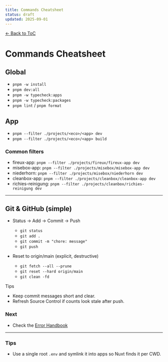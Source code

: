 ```yaml
---
title: Commands Cheatsheet
status: draft
updated: 2025-09-01
---
```


[← Back to ToC](../copilot-00-toc.md)

# Commands Cheatsheet

## Global
- `pnpm -w install`
- `pnpm dev:all`
- `pnpm -w typecheck:apps`
- `pnpm -w typecheck:packages`
- `pnpm lint` / `pnpm format`

## App
- `pnpm --filter ./projects/<eco>/<app> dev`
- `pnpm --filter ./projects/<eco>/<app> build`

### Common filters
- fireux-app: `pnpm --filter ./projects/fireux/fireux-app dev`
- misebox-app: `pnpm --filter ./projects/misebox/misebox-app dev`
- niederhorn: `pnpm --filter ./projects/misebox/niederhorn dev`
- cleanbox-app: `pnpm --filter ./projects/cleanbox/cleanbox-app dev`
- richies-reinigung: `pnpm --filter ./projects/cleanbox/richies-reinigung dev`

---

## Git & GitHub (simple)

- Status → Add → Commit → Push
	- `git status`
	- `git add .`
	- `git commit -m "chore: message"`
	- `git push`

- Reset to origin/main (explicit, destructive)
	- `git fetch --all --prune`
	- `git reset --hard origin/main`
	- `git clean -fd`

Tips
- Keep commit messages short and clear.
- Refresh Source Control if counts look stale after push.

### Next
- Check the [Error Handbook](./copilot-error-handbook.md)

---

### Tips
- Use a single root `.env` and symlink it into apps so Nuxt finds it per CWD.
